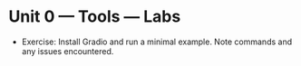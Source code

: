 # Unit 0 — Tools — Labs

- Exercise: Install Gradio and run a minimal example. Note commands and any issues encountered.
